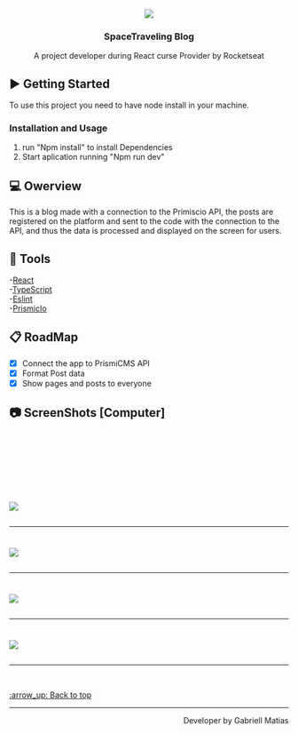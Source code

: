 
<br />
<div align="center">
  <img style="margin-top:100px;" src="https://user-images.githubusercontent.com/80908772/210667076-7a7eb9e0-4169-4785-b716-d09fdb45d893.png"/>

  <h3 align="center">SpaceTraveling Blog</h3>

  <p align="center">
    A project developer during React curse Provider by Rocketseat
    <br />
  </p>
</div>


## :arrow_forward: Getting Started

To use this project you need to have node install in your machine.

### Installation and Usage

1. run "Npm install" to install Dependencies
2. Start aplication running "Npm run dev"


## 💻 Owerview

This is a blog made with a connection to the Primiscio API, the posts are registered on the platform and sent to the code with the connection to the API, and thus the data is processed and displayed on the screen for users. <br/>

## :hammer: Tools
-[React](https://pt-br.reactjs.org)<br/>
-[TypeScript](https://www.typescriptlang.org)<br/>
-[Eslint](https://eslint.org)<br/>
-[PrismicIo](https://prismic.io)<br/>

## :clipboard: RoadMap

- [x] Connect the app to PrismiCMS API
- [x] Format Post data
- [x] Show pages and posts to everyone

## :camera: ScreenShots [Computer]
<h1 aling="center">
  
  <img style="margin-top:100px;" src="https://user-images.githubusercontent.com/80908772/210667086-617a5c97-5ec8-4b11-a57f-1961c59dad97.png"/>
  <hr/>
  <img style="margin-top:10px;" src="https://user-images.githubusercontent.com/80908772/210667073-468906bc-6df4-43b3-8c74-6776c895d1e9.png"/>
  <hr/>
  <img style="margin-top:10px;" src="https://user-images.githubusercontent.com/80908772/210667080-45c1a0d8-c9b9-430b-a950-23967ecf0d59.png"/>
  <hr/>
  <img style="margin-top:10px;" src="https://user-images.githubusercontent.com/80908772/210667084-be85b34e-120d-4d96-b89f-40f463d30221.png"/>
  <hr/>
</h1>
<br/>

<a href='#top'>
:arrow_up: Back to top
</a>

<hr/>

<footer>
  <p align="right">
    Developer by Gabriell Matias
  </p>
</footer>
